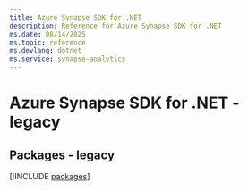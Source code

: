 ```yaml
---
title: Azure Synapse SDK for .NET
description: Reference for Azure Synapse SDK for .NET
ms.date: 08/14/2025
ms.topic: reference
ms.devlang: dotnet
ms.service: synapse-analytics
---
```

# Azure Synapse SDK for .NET - legacy
## Packages - legacy
[!INCLUDE [packages](synapse-index.md)]